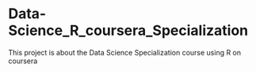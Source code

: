 # Data-Science_R_coursera_Specialization
This project is about the Data Science Specialization course using R on coursera
